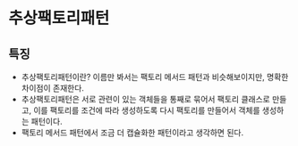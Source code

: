 # 추상팩토리패턴

## 특징
- 추상팩토리패턴이란? 이름만 봐서는 팩토리 메서드 패턴과 비슷해보이지만, 명확한 차이점이 존재한다.
- 추상팩토리패턴은 서로 관련이 있는 객체들을 통째로 묶어서 팩토리 클래스로 만들고, 이를 팩토리를 조건에 따라 생성하도록 다시 팩토리를 만들어서 객체를 생성하는 패턴이다.
- 팩토리 메서드 패턴에서 조금 더 캡슐화한 패턴이라고 생각하면 된다.